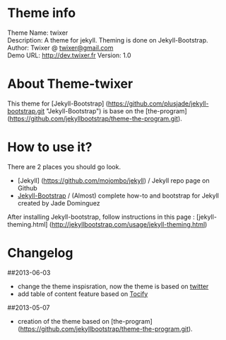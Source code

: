 Theme info
===============
Theme Name: twixer  
Description: A theme for jekyll. Theming is done on Jekyll-Bootstrap.  
Author: Twixer @ twixer@gmail.com  
Demo URL: http://dev.twixer.fr Version: 1.0


About Theme-twixer
=================
This theme for [Jekyll-Bootstrap] (https://github.com/plusjade/jekyll-bootstrap.git "Jekyll-Bootstrap") is base on the [the-program] (https://github.com/jekyllbootstrap/theme-the-program.git).

How to use it?
=================
There are 2 places you should go look.  
  
- [Jekyll] (https://github.com/mojombo/jekyll) / Jekyll repo page on Github
- [Jekyll-Bootstrap](http://jekyllbootstrap.com/) / (Almost) complete how-to and bootstrap for Jekyll created by Jade Dominguez

After installing Jekyll-bootstrap, follow instructions in this page : [jekyll-theming.html] (http://jekyllbootstrap.com/usage/jekyll-theming.html)

Changelog
=================

##2013-06-03
- change the theme inspisration, now the theme is based on [twitter](https://github.com/jekyllbootstrap/theme-twitter.git)
- add table of content feature based on [Tocify](http://gregfranko.com/jquery.tocify.js/)  

##2013-05-07
- creation of the theme based on [the-program] (https://github.com/jekyllbootstrap/theme-the-program.git).
